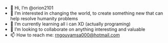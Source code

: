 - 👋 Hi, I’m @orion2101
- 👀 I’m interested in changing the world, to create something new that can help resolve humanity problems
- 🌱 I’m currently learning all i can XD (actually programing)
- 💞️ I’m looking to collaborate on anything interesting and valuable
- 📫 How to reach me: rngouyamsa000@hotmail.com

<!---
orion2101/orion2101 is a ✨ special ✨ repository because its `README.md` (this file) appears on your GitHub profile.
You can click the Preview link to take a look at your changes.
--->

